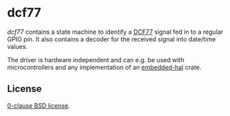 dcf77
======

_dcf77_ contains a state machine to identify a [DCF77][] signal fed in to a
regular GPIO pin. It also contains a decoder for the received signal into
date/time values.

The driver is hardware independent and can e.g. be used with microcontrollers and
any implementation of an [embedded-hal][] crate.

[embedded-hal]: https://github.com/japaric/embedded-hal.git
[DCF77]: https://en.wikipedia.org/wiki/DCF77

License
-------

[0-clause BSD license](LICENSE-0BSD.txt).
